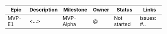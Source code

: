 | Epic   | Description | Milestone  | Owner | Status       | Links           |
|--------|-------------|------------|-------|--------------|-----------------|
| MVP-E1 | <…>         | MVP-Alpha  | @     | Not started  | issues: #..     |
